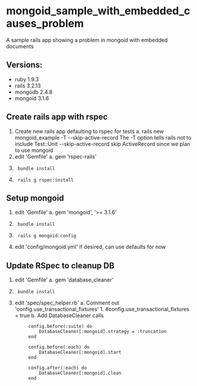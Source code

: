 mongoid_sample_with_embedded_causes_problem
===========================================

A sample rails app showing a problem in mongoid with embedded documents


Versions:  
-----
 - ruby 1.9.3
 - rails  3.2.13  
 - mongodb  2.4.8
 - mongoid 3.1.6  

 
Create rails app with rspec
---
 
1. Create new rails app defaulting to rspec for tests
	a.  	rails new mongoid_example -T --skip-active-record
    The -T option tells rails not to include Test::Unit
    --skip-active-record skip ActiveRecord since we plan to use mongoid 
1.  edit 'Gemfile'
	a. 		gem ‘rspec-rails’
1.  	bundle install
1.  	rails g rspec:install


Setup mongoid
---

1.  edit 'Gemfile'
	a.  	gem 'mongoid', '>= 3.1.6'
2. 		bundle install
3. 		rails g mongoid:config
4. edit 'config/mongoid.yml' if desired, can use defaults for now


Update RSpec to cleanup DB
---

1. edit 'Gemfile'
	a.		gem 'database_cleaner'
1. 		bundle install 
1. edit 'spec/spec_helper.rb'
	a.	Comment out 'config.use_transactional_fixtures' 
		1.		#config.use_transactional_fixtures = true 
	b.  Add DatabaseCleaner calls
	
	 		config.before(:suite) do
    			DatabaseCleaner[:mongoid].strategy = :truncation
  			end

  			config.before(:each) do
    			DatabaseCleaner[:mongoid].start
  			end

  			config.after(:each) do
    			DatabaseCleaner[:mongoid].clean
  			end




